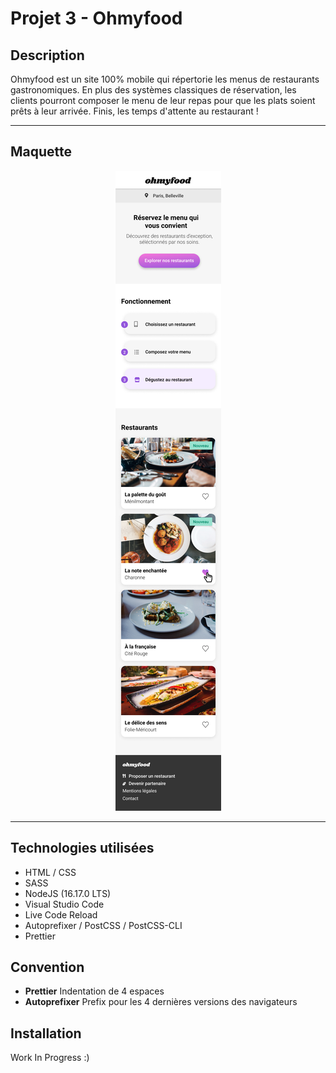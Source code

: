 # Projet 3 - Ohmyfood

## Description

Ohmyfood est un site 100% mobile qui répertorie les menus de restaurants gastronomiques. En plus des systèmes classiques de réservation, les clients pourront composer le menu de leur repas pour que les plats soient prêts à leur arrivée. Finis, les temps d'attente au restaurant !

---

## Maquette

<div style="text-align: center;">
    <img src="./maquettes/homepage.png" alt="Maquette page d'accueil" />
</div>

---

## Technologies utilisées

-   HTML / CSS
-   SASS
-   NodeJS (16.17.0 LTS)
-   Visual Studio Code
-   Live Code Reload
-   Autoprefixer / PostCSS / PostCSS-CLI
-   Prettier

## Convention

-   **Prettier** Indentation de 4 espaces
-   **Autoprefixer** Prefix pour les 4 dernières versions des navigateurs

## Installation

Work In Progress :)

